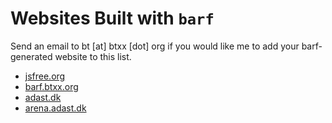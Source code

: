 # Websites Built with `barf`

Send an email to bt [at] btxx [dot] org if you would like me to add your barf-generated website to this list.

- [jsfree.org](https://jsfree.org)
- [barf.btxx.org](https://barf.btxx.org)
- [adast.dk](https://adast.dk)
- [arena.adast.dk](https://arena.adast.dk)
